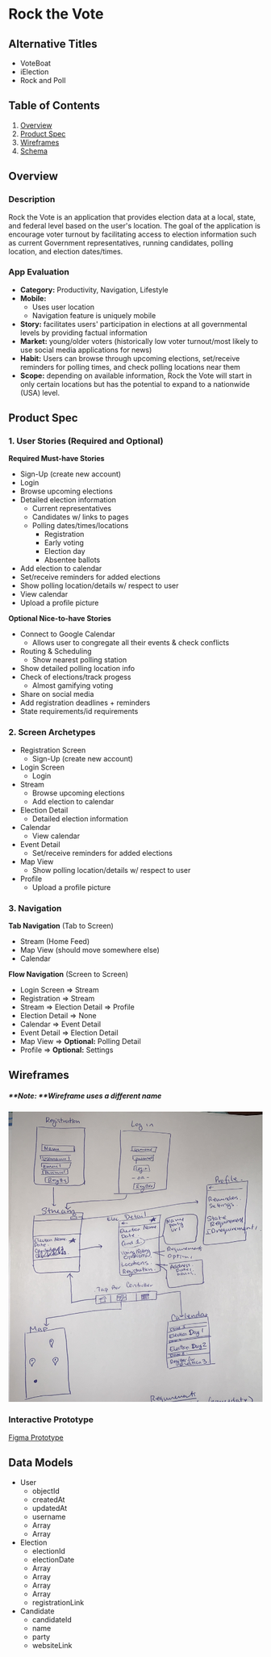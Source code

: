# Rock the Vote

## Alternative Titles
- VoteBoat
- iElection
- Rock and Poll

## Table of Contents
1. [Overview](#Overview)
1. [Product Spec](#Product-Spec)
1. [Wireframes](#Wireframes)
2. [Schema](#Schema)

## Overview
### Description
Rock the Vote is an application that provides election data at a local, state, and federal level based on the user's location. The goal of the application is encourage voter turnout by facilitating access to election information such as current Government representatives, running candidates, polling location, and election dates/times.

### App Evaluation
- **Category:** Productivity, Navigation, Lifestyle
- **Mobile:** 
    - Uses user location
    - Navigation feature is uniquely mobile
- **Story:** facilitates users' participation in elections at all governmental levels by providing factual information
- **Market:** young/older voters (historically low voter turnout/most likely to use social media applications for news)
- **Habit:** Users can browse through upcoming elections, set/receive reminders for polling times, and check polling locations near them
- **Scope:** depending on available information, Rock the Vote will start in only certain locations but has the potential to expand to a nationwide (USA) level.

## Product Spec

### 1. User Stories (Required and Optional)

**Required Must-have Stories**

* Sign-Up (create new account)
* Login 
* Browse upcoming elections
* Detailed election information
    * Current representatives
    * Candidates w/ links to pages
    * Polling dates/times/locations 
        * Registration
        * Early voting
        * Election day
        * Absentee ballots
* Add election to calendar
* Set/receive reminders for added elections
* Show polling location/details w/ respect to user
* View calendar
* Upload a profile picture

**Optional Nice-to-have Stories**

* Connect to Google Calendar
    * Allows user to congregate all their events & check conflicts
* Routing & Scheduling
    * Show nearest polling station
* Show detailed polling location info
* Check of elections/track progess 
    * Almost gamifying voting
* Share on social media
* Add registration deadlines + reminders
* State requirements/id requirements

### 2. Screen Archetypes

* Registration Screen
    * Sign-Up (create new account)
* Login Screen
   * Login 
* Stream
    * Browse upcoming elections
    * Add election to calendar
* Election Detail
    * Detailed election information
* Calendar
    * View calendar
* Event Detail
    * Set/receive reminders for added elections
* Map View
    * Show polling location/details w/ respect to user
* Profile
    * Upload a profile picture


### 3. Navigation

**Tab Navigation** (Tab to Screen)

* Stream (Home Feed)
* Map View (should move somewhere else)
* Calendar

**Flow Navigation** (Screen to Screen)

* Login Screen
   => Stream
* Registration
    => Stream
* Stream
    => Election Detail
    => Profile
* Election Detail
    => None
* Calendar 
    => Event Detail
* Event Detail
    => Election Detail
* Map View
    => **Optional:** Polling Detail
* Profile
    => **Optional:** Settings
    
## Wireframes
##### **Note: **Wireframe uses a different name
<img src="wireframe.jpg" width=600>

### Interactive Prototype
[Figma Prototype](https://www.figma.com/file/wIlXR1uDPIofdl1Rl2WvwW/iElection?node-id=0%3A1)

## Data Models
* User
    - objectId
    - createdAt
    - updatedAt
    - username
    - Array<Election>
    - Array<CalendarEvent>
* Election
    - electionId
    - electionDate
    - Array<Candidate>
    - Array<EarlyPoll>
    - Array<ElectionDayPoll>
    - Array<AbsenteeBallot>
    - registrationLink
* Candidate
    - candidateId
    - name
    - party
    - websiteLink
